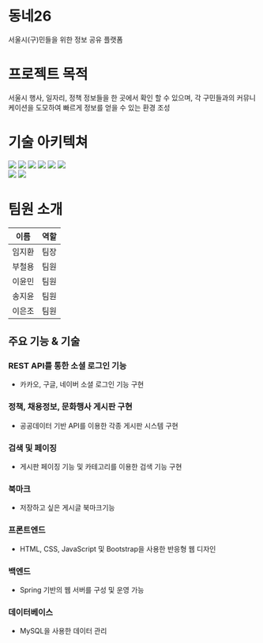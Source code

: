 # 동네26
서울시(구)민들을 위한 정보 공유 플랫폼

# 프로젝트 목적
서울시 행사, 일자리, 정책 정보들을 한 곳에서 확인 할 수 있으며, 각 구민들과의 커뮤니케이션을 도모하여 빠르게 정보를 얻을 수 있는 환경 조성

# 기술 아키텍쳐
<div style="margin: ; text-align: left;" "text-align: left;"> <img src="https://img.shields.io/badge/Java-007396?style=for-the-badge&logo=Java&logoColor=white">
          <img src="https://img.shields.io/badge/Javascript-F7DF1E?style=for-the-badge&logo=Javascript&logoColor=white">
          <img src="https://img.shields.io/badge/HTML5-E34F26?style=for-the-badge&logo=HTML5&logoColor=white">
          <img src="https://img.shields.io/badge/CSS3-1572B6?style=for-the-badge&logo=CSS3&logoColor=white">
          <img src="https://img.shields.io/badge/jQuery-0769AD?style=for-the-badge&logo=jQuery&logoColor=white">
          <img src="https://img.shields.io/badge/MySQL-4479A1?style=for-the-badge&logo=MySQL&logoColor=white">
          <br/><img src="https://img.shields.io/badge/Spring-6DB33F?style=for-the-badge&logo=Spring&logoColor=white">
          <img src="https://img.shields.io/badge/Apache Tomcat-F8DC75?style=for-the-badge&logo=Apache Tomcat&logoColor=white">        
          </div>

# 팀원 소개
|이름|역할|
|---|---|
| 임지환 | 팀장 |
| 부철용 | 팀원 |
| 이윤민 | 팀원 |
| 송지윤 | 팀원 |
| 이은조 | 팀원 |



## 주요 기능 & 기술

### REST API를 통한 소셜 로그인 기능
- 카카오, 구글, 네이버 소셜 로그인 기능 구현

### 정책, 채용정보, 문화행사 게시판 구현 
- 공공데이터 기반 API를 이용한 각종 게시판 시스템 구현

### 검색 및 페이징
- 게시판 페이징 기능 및 카테고리를 이용한 검색 기능 구현

### 북마크
- 저장하고 싶은 게시글 북마크기능

### 프론트엔드
- HTML, CSS, JavaScript 및 Bootstrap을 사용한 반응형 웹 디자인

### 백엔드
- Spring 기반의 웹 서버를 구성 및 운영 가능

### 데이터베이스
- MySQL을 사용한 데이터 관리
